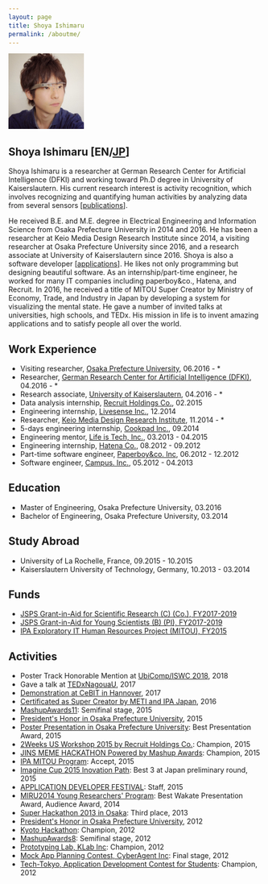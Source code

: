 ```yaml
---
layout: page
title: Shoya Ishimaru
permalink: /aboutme/
---
```

<img src="/assets/img/icon_portrait.jpg" class="image-trimmed-by-circle image-on-frame" width="150px" alt="Shoya Ishimaru">

## Shoya Ishimaru [EN/[JP](/aboutme/jp/)]

Shoya Ishimaru is a researcher at German Research Center for Artificial Intelligence (DFKI) and working toward Ph.D degree in University of Kaiserslautern. His current research interest is activity recognition, which involves recognizing and quantifying human activities by analyzing data from several sensors [[publications](/publications/)].

He received B.E. and M.E. degree in Electrical Engineering and Information Science from Osaka Prefecture University in 2014 and 2016. He has been a researcher at Keio Media Design Research Institute since 2014, a visiting researcher at Osaka Prefecture University since 2016, and a research associate at University of Kaiserslautern since 2016. Shoya is also a software developer [[applications](/applications/)]. He likes not only programming but designing beautiful software. As an internship/part-time engineer, he worked for many IT companies including paperboy&co., Hatena, and Recruit. In 2016, he received a title of MITOU Super Creator by Ministry of Economy, Trade, and Industry in Japan by developing a system for visualizing the mental state. He gave a number of invited talks at universities, high schools, and TEDx. His mission in life is to invent amazing applications and to satisfy people all over the world.

## Work Experience

* Visiting researcher, <a href="http://www.osakafu-u.ac.jp/english/">Osaka Prefecture University</a>, 06.2016 - *
* Researcher, <a href="http://www.dfki.de/web">German Research Center for Artificial Intelligence (DFKI)</a>, 04.2016 - *
* Research associate, <a href="https://www.uni-kl.de">University of Kaiserslautern</a>, 04.2016 - *
* Data analysis internship, <a href="http://www.recruit.jp/">Recruit Holdings Co.</a>, 02.2015
* Engineering internship, <a href="http://www.livesense.co.jp/">Livesense Inc.</a>, 12.2014
* Researcher, <a href="http://www.kmd.keio.ac.jp/">Keio Media Design Research Institute</a>, 11.2014 - *
* 5-days engineering internship, <a href="https://info.cookpad.com/">Cookpad Inc.</a>, 09.2014
* Engineering mentor, <a href="http://life-is-tech.com/">Life is Tech, Inc.</a>, 03.2013 - 04.2015
* Engineering internship, <a href="http://www.hatena.ne.jp/">Hatena Co.</a>, 08.2012 - 09.2012
* Part-time software engineer, <a href="http://www.paperboy.co.jp/">Paperboy&co. Inc</a>, 06.2012 - 12.2012
* Software engineer, <a href="http://campus-inc.org/">Campus. Inc.</a>, 05.2012 - 04.2013

## Education

* Master of Engineering, Osaka Prefecture University, 03.2016
* Bachelor of Engineering, Osaka Prefecture University, 03.2014

## Study Abroad

* University of La Rochelle, France, 09.2015 - 10.2015
* Kaiserslautern University of Technology, Germany, 10.2013 - 03.2014

## Funds

* <a href="https://kaken.nii.ac.jp/ja/grant/KAKENHI-PROJECT-17K00276/">JSPS Grant-in-Aid for Scientific Research (C) (Co.), FY2017-2019</a>
* <a href="https://kaken.nii.ac.jp/ja/grant/KAKENHI-PROJECT-17K12728/">JSPS Grant-in-Aid for Young Scientists (B) (PI), FY2017-2019</a>
* <a href="https://www.ipa.go.jp/jinzai/mitou/2015/gaiyou_s-4.html">IPA Exploratory IT Human Resources Project (MITOU), FY2015</a>

## Activities

* Poster Track Honorable Mention at <a href="http://ubicomp.org/ubicomp2018/">UbiComp/ISWC 2018</a>, 2018
* Gave a talk at <a href="http://tedxnagoyau.com">TEDxNagouaU</a>, 2017
* <a href="https://www.dfki.de/web/presse/pressemitteilung/2017/HyperMind">Demonstration at CeBIT in Hannover</a>, 2017
* <a href="http://www.meti.go.jp/english/press/2016/0602_01.html">Certificated as Super Creator by METI and IPA Japan</a>, 2016
* <a href="http://mashupaward.jp/">MashupAwards11</a>: Semifinal stage, 2015
* <a href="http://shoya.io/blog/honor2/">President's Honor in Osaka Prefecture University</a>, 2015
* <a href="http://www.osakafu-u.ac.jp/">Poster Presentation in Osaka Prefecture University</a>: Best Presentation Award, 2015
* <a href="http://recruit-jinji.jp/workshop2015/">2Weeks US Workshop 2015 by Recruit Holdings Co.</a>: Champion, 2015
* <a href="https://mashupawards.doorkeeper.jp/events/25862">JINS MEME HACKATHON Powered by Mashup Awards</a>: Champion, 2015
* <a href="https://www.ipa.go.jp/jinzai/mitou/2015/koubokekka_index.html">IPA MITOU Program</a>: Accept, 2015
* <a href="https://www.imaginecup.com/">Imagine Cup 2015 Inovation Path</a>: Best 3 at Japan preliminary round, 2015
* <a href="http://recruit-jinji.jp/adf_fes2015/">APPLICATION DEVELOPER FESTIVAL</a>: Staff, 2015
* <a href="https://sites.google.com/site/miru2014okayama/wakate">MIRU2014 Young Researchers' Program</a>: Best Wakate Presentation Award, Audience Award, 2014
* <a href="http://jp.startup-dating.com/2013/05/super-hackathon-2013-in-osak">Super Hackathon 2013 in Osaka</a>: Third place, 2013
* <a href="http://shoya.io/blog/honor/">President's Honor in Osaka Prefecture University</a>, 2012
* <a href="http://bussorenre.com/?p=45">Kyoto Hackathon</a>: Champion, 2012
* <a href="http://ma8.mashupaward.jp/">MashupAwards8</a>: Semifinal stage, 2012
* <a href="http://internship.blog.klab.jp/2012/08/10/ptlab1-day1/">Prototyping Lab, KLab Inc</a>: Champion, 2012
* <a href="https://www.cyberagent.co.jp/list/mockplan.html">Mock App Planning Contest, CyberAgent Inc</a>: Final stage, 2012
* <a href="http://tech-tokyo.com/?p=679">Tech-Tokyo, Application Development Contest for Students</a>: Champion, 2012
